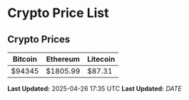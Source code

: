 # Crypto Price List

## Crypto Prices
| Bitcoin | Ethereum | Litecoin |
| ------- | -------- | -------- |
| $94345 | $1805.99 | $87.31 |
**Last Updated:** 2025-04-26 17:35 UTC
**Last Updated:** $DATE$
